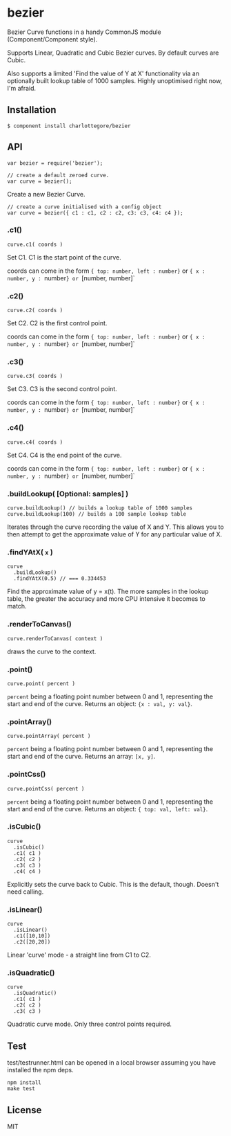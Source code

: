 # bezier

  Bezier Curve functions in a handy CommonJS module (Component/Component style).
  
  Supports Linear, Quadratic and Cubic Bezier curves. By default curves are Cubic.
  
  Also supports a limited 'Find the value of Y at X' functionality via an optionally built lookup table of 1000 samples. Highly unoptimised right now, I'm afraid.

## Installation

    $ component install charlottegore/bezier

## API

    var bezier = require('bezier');
    
    // create a default zeroed curve.
    var curve = bezier();
  
  Create a new Bezier Curve.
  
    // create a curve initialised with a config object
    var curve = bezier({ c1 : c1, c2 : c2, c3: c3, c4: c4 });

### .c1()

    curve.c1( coords )

  Set C1. C1 is the start point of the curve.

  coords can come in the form `{ top: number, left : number}` or `{ x : number, y : `number`} or `[number, number]`

### .c2()

    curve.c2( coords )

  Set C2. C2 is the first control point.

  coords can come in the form `{ top: number, left : number}` or `{ x : number, y : `number`} or `[number, number]`


### .c3()

    curve.c3( coords )

  Set C3. C3 is the second control point.

  coords can come in the form `{ top: number, left : number}` or `{ x : number, y : `number`} or `[number, number]`

### .c4()

    curve.c4( coords )

  Set C4. C4 is the end point of the curve.

  coords can come in the form `{ top: number, left : number}` or `{ x : number, y : `number`} or `[number, number]`

### .buildLookup( [Optional: samples] )

    curve.buildLookup() // builds a lookup table of 1000 samples
    curve.buildLookup(100) // builds a 100 sample lookup table
    
  Iterates through the curve recording the value of X and Y. This allows you to then attempt to get the approximate value of Y for any particular value of X.
  
### .findYAtX( `x` )

    curve
      .buildLookup()
      .findYAtX(0.5) // === 0.334453
      
  Find the approximate value of y = x(t). The more samples in the lookup table, the greater the accuracy and more CPU intensive it becomes to match. 

### .renderToCanvas()

    curve.renderToCanvas( context )

  draws the curve to the context. 

### .point()

    curve.point( percent ) 

  `percent` being a floating point number between 0 and 1, representing the start and end of the curve. Returns an object: `{x : val, y: val}`.

### .pointArray()

    curve.pointArray( percent )

  `percent` being a floating point number between 0 and 1, representing the start and end of the curve. Returns an array: `[x, y]`.

### .pointCss()

    curve.pointCss( percent )

  `percent` being a floating point number between 0 and 1, representing the start and end of the curve. Returns an object: `{ top: val, left: val}`.

    
### .isCubic()

    curve
      .isCubic()
      .c1( c1 )
      .c2( c2 )
      .c3( c3 )
      .c4( c4 )
      
  Explicitly sets the curve back to Cubic. This is the default, though. Doesn't need calling.
    
### .isLinear()

    curve
      .isLinear()
      .c1([10,10])
      .c2([20,20])
      
  Linear 'curve' mode - a straight line from C1 to C2.
  
### .isQuadratic()

    curve
      .isQuadratic()
      .c1( c1 )
      .c2( c2 )
      .c3( c3 )
      
  Quadratic curve mode. Only three control points required.

## Test

  test/testrunner.html can be opened in a local browser assuming you have installed the npm deps.

    npm install
    make test

## License

  MIT
